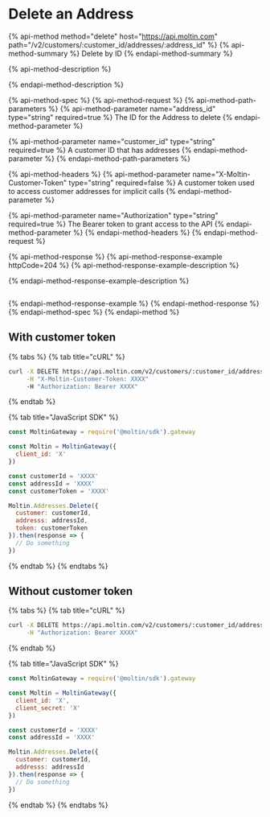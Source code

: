 # Delete an Address

{% api-method method="delete" host="https://api.moltin.com" path="/v2/customers/:customer\_id/addresses/:address\_id" %}
{% api-method-summary %}
Delete by ID
{% endapi-method-summary %}

{% api-method-description %}

{% endapi-method-description %}

{% api-method-spec %}
{% api-method-request %}
{% api-method-path-parameters %}
{% api-method-parameter name="address\_id" type="string" required=true %}
The ID for the Address to delete
{% endapi-method-parameter %}

{% api-method-parameter name="customer\_id" type="string" required=true %}
A customer ID that has addresses
{% endapi-method-parameter %}
{% endapi-method-path-parameters %}

{% api-method-headers %}
{% api-method-parameter name="X-Moltin-Customer-Token" type="string" required=false %}
A customer token used to access customer addresses for implicit calls
{% endapi-method-parameter %}

{% api-method-parameter name="Authorization" type="string" required=true %}
The Bearer token to grant access to the API
{% endapi-method-parameter %}
{% endapi-method-headers %}
{% endapi-method-request %}

{% api-method-response %}
{% api-method-response-example httpCode=204 %}
{% api-method-response-example-description %}

{% endapi-method-response-example-description %}

```text

```
{% endapi-method-response-example %}
{% endapi-method-response %}
{% endapi-method-spec %}
{% endapi-method %}

## With customer token

{% tabs %}
{% tab title="cURL" %}
```bash
curl -X DELETE https://api.moltin.com/v2/customers/:customer_id/addresses/:address_id \
     -H "X-Moltin-Customer-Token: XXXX"
     -H "Authorization: Bearer XXXX"
```
{% endtab %}

{% tab title="JavaScript SDK" %}
```javascript
const MoltinGateway = require('@moltin/sdk').gateway

const Moltin = MoltinGateway({
  client_id: 'X'
})

const customerId = 'XXXX'
const addressId = 'XXXX'
const customerToken = 'XXXX'

Moltin.Addresses.Delete({
  customer: customerId,
  addresss: addressId,
  token: customerToken
}).then(response => {
  // Do something
})
```
{% endtab %}
{% endtabs %}

## Without customer token

{% tabs %}
{% tab title="cURL" %}
```bash
curl -X DELETE https://api.moltin.com/v2/customers/:customer_id/addresses/:address_id \
     -H "Authorization: Bearer XXXX"
```
{% endtab %}

{% tab title="JavaScript SDK" %}
```javascript
const MoltinGateway = require('@moltin/sdk').gateway

const Moltin = MoltinGateway({
  client_id: 'X',
  client_secret: 'X'
})

const customerId = 'XXXX'
const addressId = 'XXXX'

Moltin.Addresses.Delete({
  customer: customerId,
  addresss: addressId
}).then(response => {
  // Do something
})
```
{% endtab %}
{% endtabs %}

